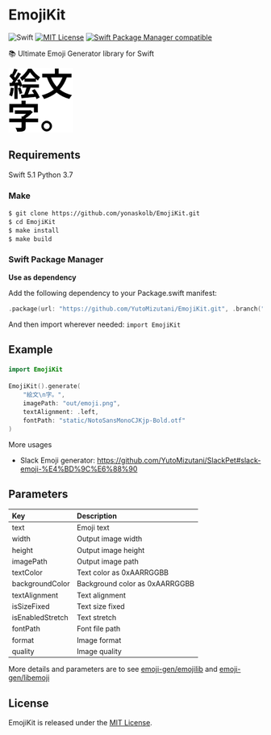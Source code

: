 # EmojiKit

![Swift](https://img.shields.io/badge/Swift-5.1-orange.svg)
[![MIT License](http://img.shields.io/badge/license-MIT-blue.svg?style=flat)](https://github.com/YutoMizutani/OperantKit/blob/master/LICENSE)
[![Swift Package Manager compatible](https://img.shields.io/badge/Swift%20Package%20Manager-compatible-brightgreen.svg)](https://github.com/apple/swift-package-manager)

📚 Ultimate Emoji Generator library for Swift

<img src="static/emoji.png" width="128" height="128" alt="EmojiKit"><br>

## Requirements

Swift 5.1
Python 3.7

### Make
```sh
$ git clone https://github.com/yonaskolb/EmojiKit.git
$ cd EmojiKit
$ make install
$ make build
```

### Swift Package Manager

**Use as dependency**

Add the following dependency to your Package.swift manifest:

```swift
.package(url: "https://github.com/YutoMizutani/EmojiKit.git", .branch("swift-5.1")),
```

And then import wherever needed: `import EmojiKit`

## Example

```swift
import EmojiKit

EmojiKit().generate(
    "絵文\n字。",
    imagePath: "out/emoji.png",
    textAlignment: .left,
    fontPath: "static/NotoSansMonoCJKjp-Bold.otf"
)
```

More usages
- Slack Emoji generator: https://github.com/YutoMizutani/SlackPet#slack-emoji-%E4%BD%9C%E6%88%90

## Parameters

| Key | Description |
|:--|:--|
| text | Emoji text |
| width | Output image width |
| height | Output image height |
| imagePath | Output image path |
| textColor | Text color as 0xAARRGGBB |
| backgroundColor | Background color as 0xAARRGGBB |
| textAlignment | Text alignment |
| isSizeFixed | Text size fixed |
| isEnabledStretch | Text stretch |
| fontPath | Font file path |
| format | Image format |
| quality | Image quality |


More details and parameters are to see [emoji-gen/emojilib](https://github.com/emoji-gen/emojilib) and [emoji-gen/libemoji](https://github.com/emoji-gen/libemoji)

## License

EmojiKit is released under the [MIT License](https://github.com/YutoMizutani/EmojiKit/blob/master/LICENSE).
